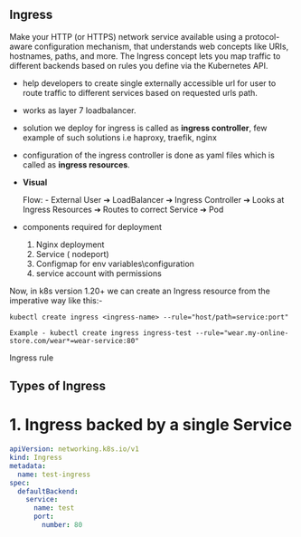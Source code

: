 ## Ingress

Make your HTTP (or HTTPS) network service available using a protocol-aware configuration mechanism, that understands web concepts like URIs, hostnames, paths, and more. The Ingress concept lets you map traffic to different backends based on rules you define via the Kubernetes API.

- help developers to create single externally accessible url for user to route traffic to different services based on requested urls path.

- works as layer 7 loadbalancer.

- solution we deploy for ingress is called as **ingress controller**, few example of such solutions i.e haproxy, traefik, nginx

- configuration of the ingress controller is done as yaml files which is called as **ingress resources**.

- **Visual** 

    Flow: - External User ➔ LoadBalancer ➔ Ingress Controller ➔ Looks at Ingress Resources ➔ Routes to correct Service ➔ Pod

- components required for deployment
    1. Nginx deployment
    2. Service ( nodeport)
    3. Configmap for env variables\configuration
    4. service account with permissions

Now, in k8s version 1.20+ we can create an Ingress resource from the imperative way like this:-

```
kubectl create ingress <ingress-name> --rule="host/path=service:port"

Example - kubectl create ingress ingress-test --rule="wear.my-online-store.com/wear*=wear-service:80"
```

Ingress rule

## Types of Ingress 

# 1. Ingress backed by a single Service

```yaml
apiVersion: networking.k8s.io/v1
kind: Ingress
metadata:
  name: test-ingress
spec:
  defaultBackend:
    service:
      name: test
      port:
        number: 80